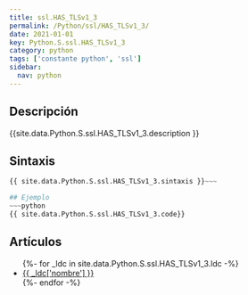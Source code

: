 ```yaml
---
title: ssl.HAS_TLSv1_3
permalink: /Python/ssl/HAS_TLSv1_3/
date: 2021-01-01
key: Python.S.ssl.HAS_TLSv1_3
category: python
tags: ['constante python', 'ssl']
sidebar: 
  nav: python
---
```


## Descripción
{{site.data.Python.S.ssl.HAS_TLSv1_3.description }}

## Sintaxis
~~~python
{{ site.data.Python.S.ssl.HAS_TLSv1_3.sintaxis }}~~~

## Ejemplo
~~~python
{{ site.data.Python.S.ssl.HAS_TLSv1_3.code}}
~~~

## Artículos
<ul>
{%- for _ldc in site.data.Python.S.ssl.HAS_TLSv1_3.ldc -%}
   <li>
       <a href="{{_ldc['url'] }}">{{ _ldc['nombre'] }}</a>
   </li>
{%- endfor -%}
</ul>
